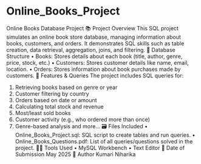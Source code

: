 # Online_Books_Project
Online Books Database Project
📚 Project Overview
This SQL project simulates an online book store database, managing information about books, customers, and orders. It demonstrates SQL skills such as table creation, data retrieval, aggregation, joins, and filtering.
🧱 Database Structure
• Books: Stores details about each book (title, author, genre, price, stock, etc.)
• Customers: Stores customer details like name, email, location.
• Orders: Stores information about book purchases made by customers.
📌 Features & Queries
The project includes SQL queries for:
1. Retrieving books based on genre or year
2. Customer filtering by country
3. Orders based on date or amount
4. Calculating total stock and revenue
5. Most/least sold books
6. Customer activity (e.g., who ordered more than once)
7. Genre-based analysis and more...
🗃️ Files Included
• Online_Books_Project.sql: SQL script to create tables and run queries.
• Online_Books_Questions.pdf: List of all queries/questions solved in the project.
👨‍💻 Tools Used
•  MySQL Workbench
• Text Editor 
📅 Date of Submission
May 2025
👤 Author
Kumari Niharika
